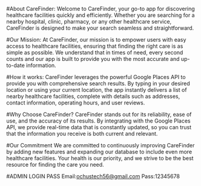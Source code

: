 #About CareFinder:
Welcome to CareFinder, your go-to app for discovering healthcare facilities quickly and efficiently. Whether you are searching for a nearby hospital, clinic, pharmacy, or any other healthcare service, CareFinder is designed to make your search seamless and straightforward.

#Our Mission:
At CareFinder, our mission is to empower users with easy access to healthcare facilities, ensuring that finding the right care is as simple as possible. We understand that in times of need, every second counts and our app is built to provide you with the most accurate and up-to-date information.

#How it works:
CareFinder leverages the powerful Google Places API to provide you with comprehensive search results. By typing in your desired location or using your current location, the app instantly delivers a list of nearby healthcare facilities, complete with details such as addresses, contact information, operating hours, and user reviews.

#Why Choose CareFinder?
CareFinder stands out for its reliability, ease of use, and the accuracy of its results. By integrating with the Google Places API, we provide real-time data that is constantly updated, so you can trust that the information you receive is both current and relevant.

#Our Commitment
We are committed to continuously improving CareFinder by adding new features and expanding our database to include even more healthcare facilities. Your health is our priority, and we strive to be the best resource for finding the care you need.

#ADMIN LOGIN PASS
Email:ochustech56@gmail.com
Pass:12345678
